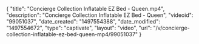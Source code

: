 {
    "title": "Concierge Collection Inflatable EZ Bed - Queen.mp4",
    "description": "Concierge Collection Inflatable EZ Bed - Queen",
    "videoid": "99051037",
    "date_created": "1497554388",
    "date_modified": "1497554672",
    "type": "captivate",
    "layout": "video",
    "url": "\/v\/concierge-collection-inflatable-ez-bed-queen-mp4\/99051037"
}